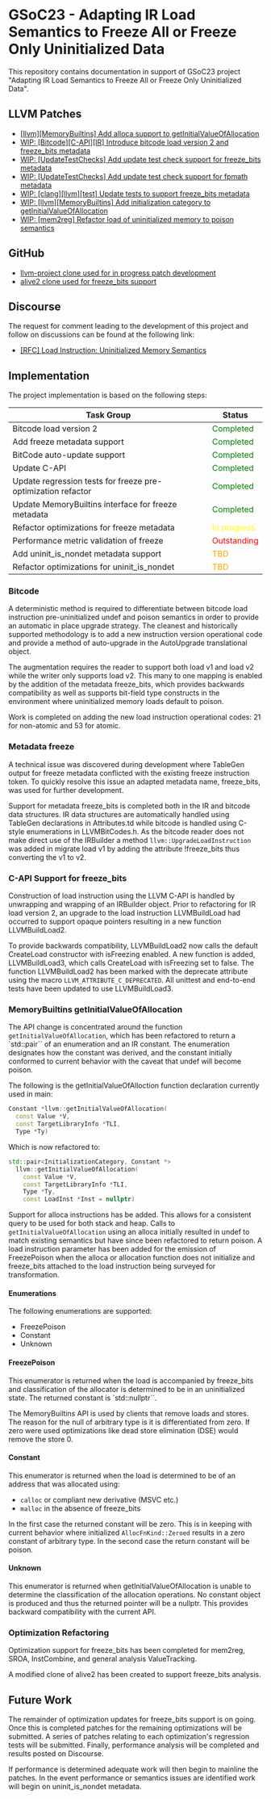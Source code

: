 # GSoC23 - Adapting IR Load Semantics to Freeze All or Freeze Only Uninitialized Data

This repository contains documentation in support of GSoC23 project "Adapting IR
Load Semantics to Freeze All or Freeze Only Uninitialized Data".

## LLVM Patches

* [\[llvm\]\[MemoryBuiltins\] Add alloca support to getInitialValueOfAllocation](https://reviews.llvm.org/D155773)
* [WIP: \[Bitcode\]\[C-API\]\[IR\] Introduce bitcode load version 2 and freeze_bits metadata](https://reviews.llvm.org/D158342)
* [WIP: \[UpdateTestChecks\] Add update test check support for freeze_bits metadata](https://reviews.llvm.org/D158343)
* [WIP: \[UpdateTestChecks\] Add update test check support for fpmath metadata](https://reviews.llvm.org/D158344)
* [WIP: \[clang\]\[llvm\]\[test\] Update tests to support freeze_bits metadata](https://reviews.llvm.org/D158345)
* [WIP: \[llvm\]\[MemoryBuiltins\] Add initialization category to getInitialValueOfAllocation](https://reviews.llvm.org/D158352)
* [WIP: \[mem2reg\] Refactor load of uninitialized memory to poison semantics](https://reviews.llvm.org/D158353)

## GitHub

* [llvm-project clone used for in progress patch development](https://github.com/jmciver/llvm-project/tree/development/jmciver/freeze-bits/squash)
* [alive2 clone used for freeze_bits support](https://github.com/jmciver/alive2/tree/development/jmciver/freezing-load)

## Discourse

The request for comment leading to the development of this project and follow on
discussions can be found at the following link:

* [\[RFC\] Load Instruction: Uninitialized Memory Semantics ](https://discourse.llvm.org/t/rfc-load-instruction-uninitialized-memory-semantics/67481/1)

## Implementation

The project implementation is based on the following steps:

| Task Group | Status |
| ---------- | ------ |
| Bitcode load version 2 | <span style="color:green">Completed</span> |
| Add freeze metadata support | <span style="color:green">Completed</span> |
| BitCode auto-update support | <span style="color:green">Completed</span> |
| Update C-API | <span style="color:green">Completed</span> |
| Update regression tests for freeze pre-optimization refactor | <span style="color:green">Completed</span> |
| Update MemoryBuiltins interface for freeze metadata | <span style="color:green">Completed</span> |
| Refactor optimizations for freeze metadata | <span style="color:yellow">In progress</span>
| Performance metric validation of freeze | <span style="color:red">Outstanding</span> |
| Add uninit_is_nondet metadata support | <span style="color:orange">TBD</span> |
| Refactor optimizations for uninit_is_nondet | <span style="color:orange">TBD</span> |


### Bitcode

A deterministic method is required to differentiate between bitcode load
instruction pre-uninitialized undef and poison semantics in order to provide an
automatic in place upgrade strategy. The cleanest and historically supported
methodology is to add a new instruction version operational code and provide a
method of auto-upgrade in the AutoUpgrade translational object.

The augmentation requires the reader to support both load v1 and load v2 while
the writer only supports load v2. This many to one mapping is enabled by the
addition of the metadata freeze_bits, which provides backwards compatibility
as well as supports bit-field type constructs in the environment where
uninitialized memory loads default to poison.

Work is completed on adding the new load instruction operational codes: 21 for
non-atomic and 53 for atomic.

### Metadata freeze

A technical issue was discovered during development where TableGen output for
freeze metadata conflicted with the existing freeze instruction token. To
quickly resolve this issue an adapted metadata name, freeze_bits, was used for
further development.

Support for metadata freeze_bits is completed both in the IR and bitcode data
structures. IR data structures are automatically handled using TableGen
declarations in Attributes.td while bitcode is handled using C-style
enumerations in LLVMBitCodes.h. As the bitcode reader does not make direct use
of the IRBuilder a method `llvm::UpgradeLoadInstruction` was added in migrate
load v1 by adding the attribute !freeze_bits thus converting the v1 to v2.

### C-API Support for freeze_bits

Construction of load instruction using the LLVM C-API is handled by unwrapping
and wrapping of an IRBuilder object. Prior to refactoring for IR load version 2,
an upgrade to the load instruction LLVMBuildLoad had occurred to support opaque
pointers resulting in a new function LLVMBuildLoad2.

To provide backwards compatibility, LLVMBuildLoad2 now calls the default
CreateLoad constructor with isFreezing enabled. A new function is added,
LLVMBuildLoad3, which calls CreateLoad with isFreezing set to false. The
function LLVMBuildLoad2 has been marked with the deprecate attribute using the
macro `LLVM_ATTRIBUTE_C_DEPRECATED`. All unittest and end-to-end tests have been
updated to use LLVMBuildLoad3.

### MemoryBuiltins getInitialValueOfAllocation

The API change is concentrated around the function
`getInitialValueOfAllocation`, which has been refactored to return a
`std::pair`` of an enumeration and an IR constant. The enumeration designates
how the constant was derived, and the constant initially conformed to current
behavior with the caveat that undef will become poison.

The following is the getInitialValueOfAlloction function declaration currently
used in main:

```cpp
Constant *llvm::getInitialValueOfAllocation(
  const Value *V,
  const TargetLibraryInfo *TLI,
  Type *Ty)
```

Which is now refactored to:

```cpp
std::pair<InitializationCategory, Constant *>
  llvm::getInitialValueOfAllocation(
    const Value *V,
    const TargetLibraryInfo *TLI,
    Type *Ty,
    const LoadInst *Inst = nullptr)
```

Support for alloca instructions has be added. This allows for a consistent query
to be used for both stack and heap. Calls to `getInitialValueOfAllocation` using
an alloca initially resulted in undef to match existing semantics but have since
been refactored to return poison. A load instruction parameter has been added
for the emission of FreezePoison when the alloca or allocation function does not
initialize and freeze_bits attached to the load instruction being surveyed for
transformation.

#### Enumerations

The following enumerations are supported:

* FreezePoison
* Constant
* Unknown

#### FreezePoison

This enumerator is returned when the load is accompanied by freeze_bits and
classification of the allocator is determined to be in an
uninitialized state. The returned constant is `std::nullptr``.

The MemoryBuiltins API is used by clients that remove loads and stores. The
reason for the null of arbitrary type is it is differentiated from zero. If zero
were used optimizations like dead store elimination (DSE) would remove the store
0.

#### Constant

This enumerator is returned when the load is determined to be of an address that
was allocated using:

* `calloc` or compliant new derivative (MSVC etc.)
* `malloc` in the absence of freeze_bits

In the first case the returned constant will be zero. This is in keeping with
current behavior where initialized `AllocFnKind::Zeroed` results in a zero
constant of arbitrary type. In the second case the return constant will be
poison.

#### Unknown

This enumerator is returned when getInitialValueOfAllocation is unable to
determine the classification of the allocation operations. No constant object is
produced and thus the returned pointer will be a nullptr. This provides backward
compatibility with the current API.

### Optimization Refactoring

Optimization support for freeze_bits has been completed for mem2reg, SROA,
InstCombine, and general analysis ValueTracking.

A modified clone of alive2 has been created to support freeze_bits analysis.

## Future Work

The remainder of optimization updates for freeze_bits support is on going. Once
this is completed patches for the remaining optimizations will be submitted. A
series of patches relating to each optimization's regression tests will be
submitted. Finally, performance analysis will be completed and results posted on
Discourse. 

If performance is determined adequate work will then begin to mainline
the patches. In the event performance or semantics issues are identified work
will begin on uninit_is_nondet metadata.
